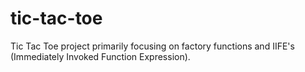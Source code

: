 # tic-tac-toe
Tic Tac Toe project primarily focusing on factory functions and IIFE's (Immediately Invoked Function Expression).
